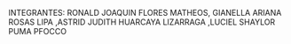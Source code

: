 INTEGRANTES: RONALD JOAQUIN FLORES MATHEOS,
GIANELLA ARIANA ROSAS LIPA
,ASTRID JUDITH HUARCAYA LIZARRAGA
,LUCIEL SHAYLOR PUMA PFOCCO
